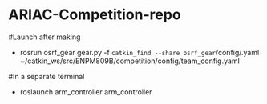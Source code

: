 # ARIAC-Competition-repo
#Launch after making
- rosrun osrf_gear gear.py -f `catkin_find --share osrf_gear`/config/<conf file>.yaml ~/catkin_ws/src/ENPM809B/competition/config/team_config.yaml

#In a separate terminal
- roslaunch arm_controller arm_controller
